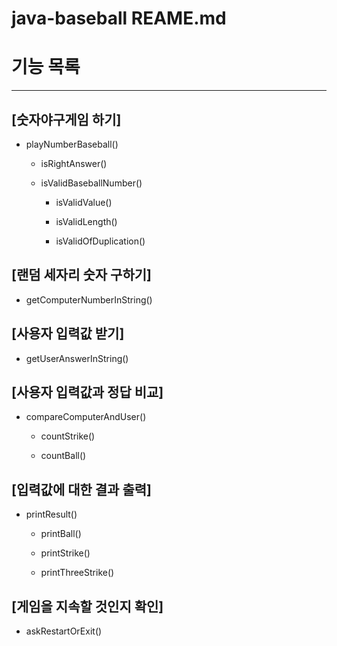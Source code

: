 # java-baseball REAME.md

# 기능 목록

---

## [숫자야구게임 하기]

- playNumberBaseball()
  
  - isRightAnswer() 

  - isValidBaseballNumber()

    - isValidValue()

    - isValidLength()

    - isValidOfDuplication()

## [랜덤 세자리 숫자 구하기]

- getComputerNumberInString()

## [사용자 입력값 받기]

- getUserAnswerInString()


## [사용자 입력값과 정답 비교]
- compareComputerAndUser()

  - countStrike()

  - countBall()

## [입력값에 대한 결과 출력]
- printResult()

  - printBall()

  - printStrike()

  - printThreeStrike()

## [게임을 지속할 것인지 확인]

- askRestartOrExit()